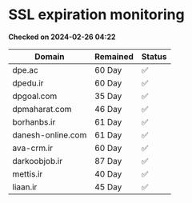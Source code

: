 # SSL expiration monitoring

**Checked on 2024-02-26 04:22**

| Domain | Remained | Status       |
|--------|----------|--------------|
| dpe.ac     | 60 Day   | ✅ |
| dpedu.ir     | 60 Day   | ✅ |
| dpgoal.com     | 35 Day   | ✅ |
| dpmaharat.com     | 46 Day   | ✅ |
| borhanbs.ir     | 61 Day   | ✅ |
| danesh-online.com     | 61 Day   | ✅ |
| ava-crm.ir     | 60 Day   | ✅ |
| darkoobjob.ir     | 87 Day   | ✅ |
| mettis.ir     | 40 Day   | ✅ |
| liaan.ir     | 45 Day   | ✅ |
